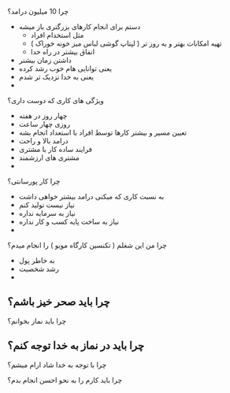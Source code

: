 
چرا 10 میلیون درامد؟
- دستم برای انجام کارهای بزرگتری باز میشه
	- مثل استخدام افراد
	- تهیه امکانات بهتر و به روز تر ( لپتاپ گوشی لباس میز خونه خوراک )
	- انفاق بیشتر در راه خدا
- داشتن زمان بیشتر
- یعنی توانایی هام خوب رشد کرده
- یعنی به خدا نزدیک تر شدم
- 



ویژگی های کاری که دوست داری؟
- چهار روز در هفته
- روزی چهار ساعت
- تعیین مسیر و بیشتر کارها توسط افراد با استعداد انجام بشه
- درامد بالا و راحت
- فرایند ساده کار با مشتری
- مشتری های ارزشمند
- 


چرا کار پورسانتی؟
- به نسبت کاری که میکنی درامد بیشتر خواهی داشت
- نیاز نیست تولید کنم
- نیاز به سرمایه نداره
- نیاز به ساخت پایه کسب و کار نداره
- 


چرا من این شغلم ( تکنسین کارگاه موبو ) را انجام میدم؟
- به خاطر پول
- رشد شخصیت
- 


چرا باید صحر خیز باشم؟
- 


چرا باید نماز بخوانم؟



چرا باید در نماز به خدا توجه کنم؟
- 


چرا با توجه به خدا شاد ارام میشم؟


چرا باید کارم را به نحو احسن انجام بدم؟

